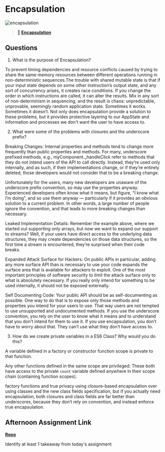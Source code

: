 # Encapsulation

![encapsulation](https://bcw.blob.core.windows.net/public/img/journals/5838157482080222)

> **📖 [Encapsulation](https://codeworksacademy.com/fs-student-guide/resources/wk3/02-Encapsulation)**

## Questions

1. What is the purpose of Encapsulation?

To prevent timing dependencies and resource conflicts caused by trying to share the same memory resources between different operations running in non-deterministic sequences.The trouble with shared mutable state is that if your input state depends on some other instruction’s output state, and any sort of concurrency arises, it creates race conditions. If you change the order in which instructions are called, it can alter the results. Mix in any sort of non-determinism in sequencing, and the result is chaos: unpredictable, unprovable, seemingly random application state. Sometimes it works. Sometimes it doesn’t. Not only does encapsulation provide a solution to these problems, but it provides protective layering to our AppState and information and processes we don't want the user to have access to.

2. What were some of the problems with closures and the underscore prefix?

Breaking Changes: Internal properties and methods tend to change more frequently than public properties and methods. For many, underscore prefixed methods, e.g., myComponent._handleClick refer to methods that they do not intend users of the API to call directly. Instead, they’re used only internally, and as such, if their implementations change, or if they’re entirely deleted, those developers would not consider that to be a breaking change.

Unfortunately for the users, many new developers are unaware of the underscore prefix convention, so may use the properties anyway. Experienced developers often know what it means, but figure, “I know what I’m doing”, and so use them anyway — particularly if it provides an obvious solution to a current problem. In other words, a large number of people ignore the convention, and that leads to more breaking changes than necessary.

Leaked Implementation Details: Remember the example above, where we started out supporting only arrays, but now we want to expand our support to streams? Well, if your users have direct access to the underlying data structures, they may create dependencies on those data structures, so the first time a stream is encountered, they’re surprised when their code breaks.

Expanded Attack Surface for Hackers: On public APIs in particular, adding any more surface API than is necessary to use your code expands the surface area that is available for attackers to exploit. One of the most important principles of software security to limit the attack surface only to what is absolutely necessary. If you really only intend for something to be used internally, it should not be exposed externally.

Self Documenting Code: Your public API should be as self-documenting as possible. One way to do that is to expose only those methods and properties you intend for your users to use. That way users are not tempted to use unsupported and undocumented methods. If you use the underscore convention, you rely on the user to know what it means and to understand that you don’t intend for them to use it. If you use encapsulation, you don’t have to worry about that. They can’t use what they don’t have access to.

3. How do we create private variables in a ES6 Class? Why would you do this?

A variable defined in a factory or constructor function scope is private to that function.

Any other functions defined in the same scope are privileged:
These both have access to the private `count` variable defined anywhere in their scope chain (containing function scopes).

factory functions and true privacy using closure-based encapsulation over using classes and the new class fields specification, but if you actually need encapsulation, both closures and class fields are far better than underscores, because they don’t rely on convention, and instead enforce true encapsulation.

## Afternoon Assignment Link

**[Repo](https://github.com/chris-hildebrandt/<ASSIGNMENT_REPO>)**

Identify at least 1 takeaway from today's assignment
